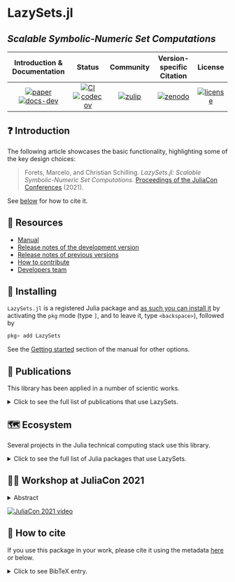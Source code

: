 # LazySets.jl
## *Scalable Symbolic-Numeric Set Computations*

| **Introduction & Documentation** |**Status** |**Community** |**Version-specific Citation** | **License** |
|:-----------------:|:---------------:|:------------:|:----------------------------:|:-----------:|
| [![paper][paper-img]][paper-url] [![docs-dev][dev-img]][dev-url] | [![CI][ci-img]][ci-url] [![codecov][cov-img]][cov-url] | [![zulip][chat-img]][chat-url] | [![zenodo][doi-img]][doi-url] | [![license][lic-img]][lic-url] |

[paper-img]: https://proceedings.juliacon.org/papers/10.21105/jcon.00097/status.svg
[paper-url]: https://doi.org/10.21105/jcon.00097
[dev-img]: https://img.shields.io/badge/docs-latest-blue.svg
[dev-url]: https://juliareach.github.io/LazySets.jl/dev/
[ci-img]: https://github.com/JuliaReach/LazySets.jl/workflows/CI/badge.svg
[ci-url]: https://github.com/JuliaReach/LazySets.jl/actions/workflows/ci.yml
[cov-img]: https://codecov.io/github/JuliaReach/LazySets.jl/coverage.svg
[cov-url]: https://app.codecov.io/github/JuliaReach/LazySets.jl
[chat-img]: https://img.shields.io/badge/zulip-join_chat-brightgreen.svg
[chat-url]: https://julialang.zulipchat.com/#narrow/stream/278609-juliareach
[doi-img]: https://zenodo.org/badge/105701832.svg
[doi-url]: https://zenodo.org/badge/latestdoi/105701832
[lic-img]: https://img.shields.io/github/license/mashape/apistatus.svg
[lic-url]: https://github.com/JuliaReach/LazySets.jl/blob/master/LICENSE

## ❓ Introduction

The following article showcases the basic functionality, highlighting some of the key design choices:

> Forets, Marcelo, and Christian Schilling. *LazySets.jl: Scalable Symbolic-Numeric Set Computations.* [Proceedings of the JuliaCon Conferences](https://doi.org/10.21105/jcon.00097) (2021).

See [below](#-how-to-cite) for how to cite it.

## 🎯 Resources

- [Manual](https://juliareach.github.io/LazySets.jl/dev/)
- [Release notes of the development version](https://github.com/JuliaReach/LazySets.jl/wiki/Release-log-tracker)
- [Release notes of previous versions](https://github.com/JuliaReach/LazySets.jl/releases)
- [How to contribute](https://juliareach.github.io/LazySets.jl/dev/about/#Contributing-1)
- [Developers team](https://juliareach.github.io/LazySets.jl/dev/about/#Credits-1)

## 💾 Installing

`LazySets.jl` is a registered Julia package and [as such you can install it](https://julialang.github.io/Pkg.jl/v1/managing-packages/) by activating the `pkg` mode (type `]`, and to leave it, type `<backspace>`),
followed by

```julia
pkg> add LazySets
```

See the [Getting started](https://juliareach.github.io/LazySets.jl/dev/man/getting_started/) section of the manual for other options.

## 📘 Publications

This library has been applied in a number of scientic works.

<details>
<summary>Click to see the full list of publications that use LazySets.</summary>

The articles appear in reverse chronological order.

[26] **ARCH-COMP22 category report: Continuous and hybrid systems with linear continuous dynamics.** Matthias Althoff, Marcelo Forets, Christian Schilling, and Mark Wetzlinger. (2022). 9th [International Workshop on Applied Verification of Continuous and Hybrid Systems](https://cps-vo.org/group/ARCH/) (ARCH22), vol 90, pp. 58-85. [doi: 10.29007/mmzc](https://doi.org/10.29007/mmzc).

[25] **ARCH-COMP22 category report: Continuous and hybrid systems with nonlinear dynamics.** Luca Geretti, Julien Alexandre Dit Sandretto, Matthias Althoff, Luis Benet, Pieter Collins, Parasara Sridhar Duggirala, Marcelo Forets, Edward Kim, Stefan Mitsch, Christian Schilling, and Mark Wetzlinger. (2022). 9th [International Workshop on Applied Verification of Continuous and Hybrid Systems](https://cps-vo.org/group/ARCH/) (ARCH22), vol 90, pp. 86-112. [doi: 10.29007/fnzc](https://doi.org/10.29007/fnzc).

[24] **ARCH-COMP22 category report: Artificial intelligence and neural network control systems for continuous and hybrid systems plants.** Diego Manzanas Lopez, Matthias Althoff, Luis Benet, Xin Chen, Jiameng Fan, Marcelo Forets, Chao Huang, Taylor T. Johnson, Tobias Ladner, Wenchao Li, Christian Schilling, and Qi Zhu. (2022). 9th [International Workshop on Applied Verification of Continuous and Hybrid Systems](https://cps-vo.org/group/ARCH/) (ARCH22), vol 90, pp. 142-184. [doi: 10.29007/wfgr](https://doi.org/10.29007/wfgr).

[23] **Synthesis of parametric hybrid automata from time series.** Miriam García Soto, Thomas A. Henzinger, and Christian Schilling (2022). Proceedings of the [20th International Symposium on Automated Technology for Verification and Analysis](https://atva-conference.org/2022/), LNCS, vol. 13505, pp. 337-353. [doi: 10.1007/978-3-031-19992-9_22](https://doi.org/10.1007/978-3-031-19992-9_22), [arXiv: 2208.06383](https://arxiv.org/abs/2208.06383).

[22] **Decomposing reach set computations with low-dimensional sets and high-dimensional matrices (extended version).** Sergiy Bogomolov, Marcelo Forets, Goran Frehse, Andreas Podelski, and Christian Schilling (2022). [Information and Computation](https://www.sciencedirect.com/journal/information-and-computation), vol. 289. [doi: 10.1016/j.ic.2022.104937](https://doi.org/10.1016/j.ic.2022.104937).

[21] **Conservative Time Discretization: A Comparative Study.** Marcelo Forets and Christian Schilling (2022). Proceedings of the [17th International Conference on integrated Formal Methods (iFM)](https://ifm22.si.usi.ch/), LNCS, vol. 13274, pp. 149-167. [doi: 10.1007/978-3-031-07727-2_9](https://doi.org/10.1007/978-3-031-07727-2_9), [arXiv: 2111.01454](https://arxiv.org/abs/2111.01454).

[20] **Verification of Neural-Network Control Systems by Integrating Taylor Models and Zonotopes.** Christian Schilling, Marcelo Forets, and Sebastián Guadalupe (2022). Proceedings of the [36th Conference on Artificial Intelligence (AAAI)](https://aaai.org/Conferences/AAAI-22/). [doi: 10.1609/aaai.v36i7.20790](https://doi.org/10.1609/aaai.v36i7.20790).

[19] **Combining Set Propagation with Finite Element Methods for Time Integration in Transient Solid Mechanics Problems.** Marcelo Forets, Daniel Freire Caporale, and Jorge M. Pérez Zerpa (2022). [Computers & Structures](https://www.sciencedirect.com/journal/computers-and-structures), vol 259. [doi: 10.1016/j.compstruc.2021.106699](https://doi.org/10.1016/j.compstruc.2021.106699), [arXiv: 2105.05841](https://arxiv.org/abs/2105.05841).

[18] **LazySets.jl: Scalable Symbolic-Numeric Set Computations.** Marcelo Forets and Christian Schilling (2021). [Proceedings of the JuliaCon Conferences](https://proceedings.juliacon.org/). [doi: 10.21105/jcon.00097](https://doi.org/10.21105/jcon.00097).

[17] **Reachability of weakly nonlinear systems using Carleman linearization.** Marcelo Forets and Christian Schilling (2021). Proceedings of the [15th International Conference on Reachability Problems (RP)](https://rp2021.csc.liv.ac.uk/), LNCS, vol. 13035, pp. 85-99. [doi: 10.1007/978-3-030-89716-1_6](https://doi.org/10.1007/978-3-030-89716-1_6), [arXiv: 2108.10390](https://arxiv.org/abs/2108.10390).

[16] **Combined Exact and Heuristics Based Approach to Hamiltonian Path Problem Optimization for Route Planning.** Fernando Hernandez, Rafael Sotelo, and Marcelo Forets (2021). Technical Proceedings of the [2021 Amazon Last Mile Routing Research Challenge](https://hdl.handle.net/1721.1/131235).

[15] **ARCH-COMP21 Category Report: Continuous and Hybrid Systems with Linear Continuous Dynamics.** Matthias Althoff, Erika Abraham, Marcelo Forets, Goran Frehse, Daniel Freire, Christian Schilling, Stefan Schupp, and Mark Wetzlinger. (2021). 8th [International Workshop on Applied Verification of Continuous and Hybrid Systems](https://cps-vo.org/group/ARCH/) (ARCH21), vol 80, pp. 1-31. [doi: 10.29007/lhbw](https://doi.org/10.29007/lhbw).

[14] **ARCH-COMP21 Category Report: Continuous and Hybrid Systems with Nonlinear Dynamics.** Luca Geretti, Julien Alexandre dit Sandretto, Matthias Althoff, Luis Benet, Alexandre Chapoutot, Pieter Collins, Parasara Sridhar Duggirala, Marcelo Forets, Edward Kim, Uziel Linares, David P. Sanders, Christian Schilling, and Mark Wetzlinger. (2021). 8th [International Workshop on Applied Verification of Continuous and Hybrid Systems](https://cps-vo.org/group/ARCH/) (ARCH21), vol 80, pp. 32-54. [doi: 10.29007/2jw8](https://doi.org/10.29007/2jw8).

[13] **ARCH-COMP21 Category Report: Artificial Intelligence and Neural Network Controlled Systems for Continuous and Hybrid Systems Plants.** Taylor T. Johnson, Diego Manzanas Lopez, Luis Benet, Marcelo Forets, Christian Schilling, Radoslav Ivanov, Taylor Carpenter, James Weimer, and Insup Lee. (2021). 8th [International Workshop on Applied Verification of Continuous and Hybrid Systems](https://cps-vo.org/group/ARCH/) (ARCH21), vol 80, pp. 90-119. [doi: 10.29007/kfk9](https://doi.org/10.29007/kfk9).

[12] **Synthesis of hybrid automata with affine dynamics from time-series data.** Miriam García Soto, Thomas A. Henzinger, and Christian Schilling (2021). [24th International Conference on Hybrid Systems: Computation and Control (HSCC)](https://hscc.acm.org/2021/). [doi: 10.1145/3447928.3456704](https://doi.org/10.1145/3447928.3456704), [arXiv: 2102.12734](https://arxiv.org/abs/2102.12734).

[11] **Algorithms for verifying deep neural networks.** Changliu Liu, Tomer Arnon, Christopher Lazarus, Christopher A. Strong, Clark W. Barrett, and Mykel J. Kochenderfer (2021). [Foundations and Trends in Optimization](https://www.nowpublishers.com/OPT), vol 4, pp. 244-404. [doi: 10.1561/2400000035](https://doi.org/10.1561/2400000035), [arXiv: 1903.06758](https://arxiv.org/abs/1903.06758).

[10] **Efficient reachability analysis of parametric linear hybrid systems with time-triggered transitions.** Marcelo Forets, Daniel Freire, and Christian Schilling (2020). Proceedings of the [18th International Conference on Formal Methods and Models for System Design (MEMOCODE)](https://iitjammu.ac.in/conferences/memocode2020/), pp. 137-142. [doi: 10.1109/MEMOCODE51338.2020.9314994](https://doi.org/10.1109/MEMOCODE51338.2020.9314994), [arXiv: 2006.12325](https://arxiv.org/abs/2006.12325).

[9] **ARCH-COMP20 Category Report: Continuous and Hybrid Systems with Linear Continuous Dynamics.** Matthias Althoff, Stanley Bak, Zongnan Bao, Marcelo Forets, Daniel Freire, Goran Frehse, Niklas Kochdumper, Yangge Li, Sayan Mitra, Rajarshi Ray, Christian Schilling, Stefan Schupp, and Mark Wetzlinger (2020). 7th [International Workshop on Applied Verification of Continuous and Hybrid Systems](https://cps-vo.org/group/ARCH/) (ARCH20), vol 74, pp. 16-48. [doi: 10.29007/7dt2](https://doi.org/10.29007/7dt2).

[8] **ARCH-COMP20 Category Report: Continuous and Hybrid Systems with Nonlinear Dynamics.** Luca Geretti, Julien Alexandre dit Sandretto, Matthias Althoff, Luis Benet, Alexandre Chapoutot, Xin Chen, Pieter Collins, Marcelo Forets, Daniel Freire, Fabian Immler, Niklas Kochdumper, David P. Sanders, and Christian Schilling (2020). 7th [International Workshop on Applied Verification of Continuous and Hybrid Systems](https://cps-vo.org/group/ARCH/) (ARCH20), vol 74, pp. 49-75. [doi: 10.29007/zkf6](https://doi.org/10.29007/zkf6).

[7] **Case Study: Reachability Analysis of a unified Combat-Command-and-Control Model.** Sergiy Bogomolov, Marcelo Forets, and Kostiantyn Potomkin (2020). Proceedings of the [14th International Conference on Reachability Problems (RP)](https://www.irif.fr/~rp2020/), LNCS, vol 12448, pp. 52-66. [doi: 10.1007/978-3-030-61739-4_4](https://doi.org/10.1007/978-3-030-61739-4_4).

[6] **Reachability analysis of linear hybrid systems via block decomposition.** Sergiy Bogomolov, Marcelo Forets, Goran Frehse, Kostiantyn Potomkin, and Christian Schilling (2020). IEEE Transactions on Computer-Aided Design of Integrated Circuits and Systems, vol. 39, pp. 4018-4029. Presented at [Embedded Systems Week](https://esweek.org/) 2020. [doi: 10.1109/TCAD.2020.3012859](https://doi.org/10.1109/TCAD.2020.3012859), [arXiv: 1905.02458](https://arxiv.org/abs/1905.02458).

[5] **ARCH-COMP19 Category Report: Continuous and Hybrid Systems with Linear Continuous Dynamics.** Matthias Althoff, Stanley Bak, Marcelo Forets, Goran Frehse, Niklas Kochdumper, Rajarshi Ray, Christian Schilling, and Stefan Schupp (2019). 6th [International Workshop on Applied Verification of Continuous and Hybrid Systems](https://cps-vo.org/group/ARCH/) (ARCH19), vol 61, pp. 14-40. [doi: 10.29007/bj1w](https://doi.org/10.29007/bj1w).

[4] **ARCH-COMP19 Category Report: Continuous and Hybrid Systems with Nonlinear Dynamics.** Fabian Immler, Matthias Althoff, Luis Benet, Alexandre Chapoutot, Xin Chen, Marcelo Forets, Luca Geretti, Niklas Kochdumper, David P. Sanders, and Christian Schilling (2019). 6th [International Workshop on Applied Verification of Continuous and Hybrid Systems](https://cps-vo.org/group/ARCH/) (ARCH19), vol 61, pp. 41-61. [doi: 10.29007/m75b](https://doi.org/10.29007/m75b).

[3] **JuliaReach: a Toolbox for Set-Based Reachability.** Sergiy Bogomolov, Marcelo Forets, Goran Frehse, Kostiantyn Potomkin, Christian Schilling (2019). Proceedings of the 22nd International Conference on Hybrid Systems: Computation and Control (HSCC), pp. 39-44. [doi: 10.1145/3302504.3311804](https://doi.org/10.1145/3302504.3311804), [arXiv: 1901.10736](https://arxiv.org/abs/1901.10736).

[2] **ARCH-COMP18 Category Report: Continuous and Hybrid Systems with Linear Continuous Dynamics.** Matthias Althoff, Stanley Bak, Xin Chen, Chuchu Fan, Marcelo Forets, Goran Frehse, Niklas Kochdumper, Yangge Li, Sayan Mitra, Rajarshi Ray, Christian Schilling, and Stefan Schupp (2018). 5th [International Workshop on Applied Verification of Continuous and Hybrid Systems](https://cps-vo.org/group/ARCH/) (ARCH18), vol 54, pp. 23–52. [doi: 10.29007/73mb](https://doi.org/10.29007/73mb).

[1] **Reach Set Approximation through Decomposition with Low-dimensional Sets and High-dimensional Matrices.** Sergiy Bogomolov, Marcelo Forets, Goran Frehse, Frédéric Viry, Andreas Podelski, and Christian Schilling (2018). Proceedings of the [21st International Conference on Hybrid Systems: Computation and Control (HSCC)](https://www.hscc2018.deib.polimi.it/), pp. 41–50. [doi: 10.1145/3178126.3178128](https://doi.org/10.1145/3178126.3178128), [arXiv: 1801.09526](https://arxiv.org/abs/1801.09526).

</details>

## 🗺 Ecosystem

Several projects in the Julia technical computing stack use this library.

<details>
<summary>Click to see the full list of Julia packages that use LazySets.</summary>

- [ConvexBodyProximityQueries.jl](https://github.com/arlk/ConvexBodyProximityQueries.jl) -- Proximity computation between convex bodies in 2D/3D.
- [ClosedLoopReachability.jl](https://github.com/JuliaReach/ClosedLoopReachability.jl) -- Reachability analysis for closed-loop control systems.
- [HySynthParametric](https://github.com/HySynth/HySynthParametric) -- Synthesis of parametric linear hybrid automata.
- [IntervalLinearAlgebra.jl](https://github.com/JuliaIntervals/IntervalLinearAlgebra.jl) -- Routines to perform numerical linear algebra using interval arithmetic.
- [InvariantSets.jl](https://github.com/ueliwechsler/InvariantSets.jl) -- Compute, approximate and display invariant sets.
- [InvariantSetApproximation.jl](https://github.com/psace-uofa/InvariantSetApproximation.jl) -- Invariant sets of general discrete-time dynamical systems with controls and uncertainties using graph-based algorithms.
- [NeuralVerification.jl](https://github.com/sisl/NeuralVerification.jl) -- Methods to verify deep neural networks.
- [OpticSim.jl](https://github.com/microsoft/OpticSim.jl) -- Ray tracing for procedurally generated systems.
- [Photometry.jl](https://github.com/JuliaAstro/Photometry.jl) -- Utilities for characterizing sources in astronomical images.
- [ReachabilityAnalysis.jl](https://github.com/JuliaReach/ReachabilityAnalysis.jl) -- Methods to compute the sets of states reachable in dynamical systems.
- [Swalbe.jl](https://github.com/Zitzeronion/Swalbe.jl) -- Simple Julia Lattice Boltzmann Solver for Thin Liquid Films and Droplets.
- [TrajectoryGamesBase.jl](https://github.com/lassepe/TrajectoryGamesBase.jl) -- Interface to define trajectory games.

</details>

## 👨‍🏫 Workshop at JuliaCon 2021

<details>
<summary>Abstract</summary>

We present [JuliaReach](https://github.com/JuliaReach), a Julia ecosystem to perform reachability analysis of dynamical systems. JuliaReach builds on sound scientific approaches and was, in two occasions (2018 and 2020) the winner of the annual friendly competition on Applied Verification for Continuous and Hybrid Systems ([ARCH-COMP](https://cps-vo.org/group/ARCH)).

The workshop consists of three parts (respectively packages) in [JuliaReach](https://github.com/JuliaReach): our core package for set representations, our main package for reachability analysis, and a new package applying reachability analysis with potential use in domain of control, robotics and autonomous systems.

In the first part we present [LazySets.jl](https://github.com/JuliaReach/LazySets.jl), which provides ways to symbolically represent sets of points as geometric shapes, with a special focus on convex sets and polyhedral approximations. [LazySets.jl](https://github.com/JuliaReach/LazySets.jl) provides methods to apply common set operations, convert between different set representations, and efficiently compute with sets in high dimensions.

In the second part we present [ReachabilityAnalysis.jl](https://github.com/JuliaReach/ReachabilityAnalysis.jl), which provides tools to approximate the set of reachable states of systems with both continuous and mixed discrete-continuous dynamics, also known as hybrid systems. It implements conservative discretization and set-propagation techniques at the state-of-the-art.

In the third part we present [NeuralNetworkAnalysis.jl](https://github.com/JuliaReach/NeuralNetworkAnalysis.jl), which is an application of [ReachabilityAnalysis.jl](https://github.com/JuliaReach/ReachabilityAnalysis.jl) to analyze dynamical systems that are controlled by neural networks. This package can be used to validate or invalidate specifications, for instance about the safety of such systems.

Workshop materials are available here: https://github.com/JuliaReach/JuliaCon-2021-Workshop-Its-All-Set
</details>

[![JuliaCon 2021 video](https://img.youtube.com/vi/P4I7pTvQ4nk/0.jpg)](https://youtu.be/P4I7pTvQ4nk)


## 📜 How to cite

If you use this package in your work, please cite it using the metadata [here](CITATION.bib) or below.

<details>
<summary>Click to see BibTeX entry. </summary>

```
@article{lazysets21,
  title     = {{LazySets.jl: Scalable Symbolic-Numeric Set Computations}},
  author    = {Forets, Marcelo and Schilling, Christian},
  journal   = {Proceedings of the JuliaCon Conferences},
  year      = {2021},
  publisher = {The Open Journal},
  volume    = {1},
  number    = {1},
  pages     = {11},
  doi       = {10.21105/jcon.00097}
}
```

</details>
